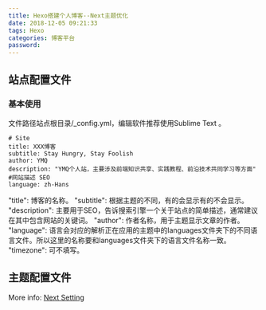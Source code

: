 ```yaml
---
title: Hexo搭建个人博客--Next主题优化
date: 2018-12-05 09:21:33
tags: Hexo
categories: 博客平台
password: 
---
```

## 站点配置文件

### 基本使用

文件路径站点根目录/_config.yml，编辑软件推荐使用Sublime Text 。

``` code
# Site
title: XXX博客
subtitle: Stay Hungry, Stay Foolish
author: YMQ
description: "YMQ个人站，主要涉及前端知识共享、实践教程、前沿技术共同学习等方面"  #网站描述 SEO
language: zh-Hans
```
"title": 博客的名称。
"subtitle": 根据主题的不同，有的会显示有的不会显示。
"description": 主要用于SEO，告诉搜索引擎一个关于站点的简单描述，通常建议在其中包含网站的关键词。
"author": 作者名称，用于主题显示文章的作者。
"language": 语言会对应的解析正在应用的主题中的languages文件夹下的不同语言文件。所以这里的名称要和languages文件夹下的语言文件名称一致。
"timezone": 可不填写。

## 主题配置文件

More info: [Next Setting](https://http://theme-next.iissnan.com)
